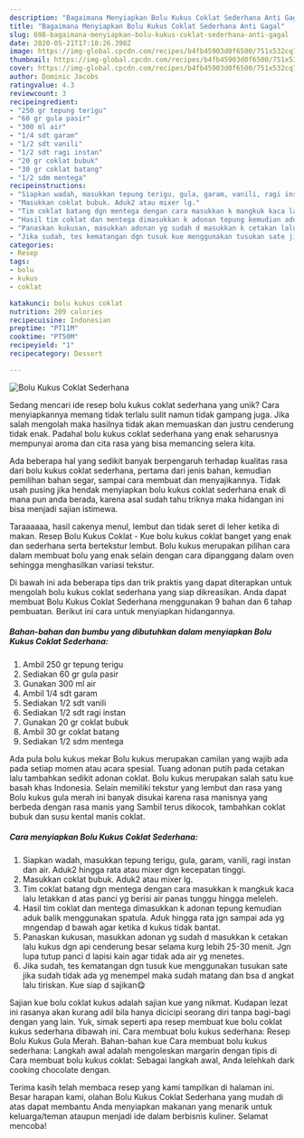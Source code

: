 ```yaml
---
description: "Bagaimana Menyiapkan Bolu Kukus Coklat Sederhana Anti Gagal"
title: "Bagaimana Menyiapkan Bolu Kukus Coklat Sederhana Anti Gagal"
slug: 698-bagaimana-menyiapkan-bolu-kukus-coklat-sederhana-anti-gagal
date: 2020-05-21T17:18:26.390Z
image: https://img-global.cpcdn.com/recipes/b4fb45903d0f6500/751x532cq70/bolu-kukus-coklat-sederhana-foto-resep-utama.jpg
thumbnail: https://img-global.cpcdn.com/recipes/b4fb45903d0f6500/751x532cq70/bolu-kukus-coklat-sederhana-foto-resep-utama.jpg
cover: https://img-global.cpcdn.com/recipes/b4fb45903d0f6500/751x532cq70/bolu-kukus-coklat-sederhana-foto-resep-utama.jpg
author: Dominic Jacobs
ratingvalue: 4.3
reviewcount: 3
recipeingredient:
- "250 gr tepung terigu"
- "60 gr gula pasir"
- "300 ml air"
- "1/4 sdt garam"
- "1/2 sdt vanili"
- "1/2 sdt ragi instan"
- "20 gr coklat bubuk"
- "30 gr coklat batang"
- "1/2 sdm mentega"
recipeinstructions:
- "Siapkan wadah, masukkan tepung terigu, gula, garam, vanili, ragi instan dan air. Aduk2 hingga rata atau mixer dgn kecepatan tinggi."
- "Masukkan coklat bubuk. Aduk2 atau mixer lg."
- "Tim coklat batang dgn mentega dengan cara masukkan k mangkuk kaca lalu letakkan d atas panci yg berisi air panas tunggu hingga meleleh."
- "Hasil tim coklat dan mentega dimasukkan k adonan tepung kemudian aduk balik menggunakan spatula. Aduk hingga rata jgn sampai ada yg mngendap d bawah agar ketika d kukus tidak bantat."
- "Panaskan kukusan, masukkan adonan yg sudah d masukkan k cetakan lalu kukus dgn api cenderung besar selama kurg lebih 25-30 menit. Jgn lupa tutup panci d lapisi kain agar tidak ada air yg menetes."
- "Jika sudah, tes kematangan dgn tusuk kue menggunakan tusukan sate jika sudah tidak ada yg menempel maka sudah matang dan bsa d angkat lalu tiriskan. Kue siap d sajikan😋"
categories:
- Resep
tags:
- bolu
- kukus
- coklat

katakunci: bolu kukus coklat 
nutrition: 209 calories
recipecuisine: Indonesian
preptime: "PT11M"
cooktime: "PT50M"
recipeyield: "1"
recipecategory: Dessert

---
```



![Bolu Kukus Coklat Sederhana](https://img-global.cpcdn.com/recipes/b4fb45903d0f6500/751x532cq70/bolu-kukus-coklat-sederhana-foto-resep-utama.jpg)

Sedang mencari ide resep bolu kukus coklat sederhana yang unik? Cara menyiapkannya memang tidak terlalu sulit namun tidak gampang juga. Jika salah mengolah maka hasilnya tidak akan memuaskan dan justru cenderung tidak enak. Padahal bolu kukus coklat sederhana yang enak seharusnya mempunyai aroma dan cita rasa yang bisa memancing selera kita.

Ada beberapa hal yang sedikit banyak berpengaruh terhadap kualitas rasa dari bolu kukus coklat sederhana, pertama dari jenis bahan, kemudian pemilihan bahan segar, sampai cara membuat dan menyajikannya. Tidak usah pusing jika hendak menyiapkan bolu kukus coklat sederhana enak di mana pun anda berada, karena asal sudah tahu triknya maka hidangan ini bisa menjadi sajian istimewa.

Taraaaaaa, hasil cakenya menul, lembut dan tidak seret di leher ketika di makan. Resep Bolu Kukus Coklat - Kue bolu kukus coklat banget yang enak dan sederhana serta bertekstur lembut. Bolu kukus merupakan pilihan cara dalam membuat bolu yang enak selain dengan cara dipanggang dalam oven sehingga menghasilkan variasi tekstur.


Di bawah ini ada beberapa tips dan trik praktis yang dapat diterapkan untuk mengolah bolu kukus coklat sederhana yang siap dikreasikan. Anda dapat membuat Bolu Kukus Coklat Sederhana menggunakan 9 bahan dan 6 tahap pembuatan. Berikut ini cara untuk menyiapkan hidangannya.

<!--inarticleads1-->

##### Bahan-bahan dan bumbu yang dibutuhkan dalam menyiapkan Bolu Kukus Coklat Sederhana:

1. Ambil 250 gr tepung terigu
1. Sediakan 60 gr gula pasir
1. Gunakan 300 ml air
1. Ambil 1/4 sdt garam
1. Sediakan 1/2 sdt vanili
1. Sediakan 1/2 sdt ragi instan
1. Gunakan 20 gr coklat bubuk
1. Ambil 30 gr coklat batang
1. Sediakan 1/2 sdm mentega


Ada pula bolu kukus mekar Bolu kukus merupakan camilan yang wajib ada pada setiap momen atau acara spesial. Tuang adonan putih pada cetakan lalu tambahkan sedikit adonan coklat. Bolu kukus merupakan salah satu kue basah khas Indonesia. Selain memiliki tekstur yang lembut dan rasa yang Bolu kukus gula merah ini banyak disukai karena rasa manisnya yang berbeda dengan rasa manis yang Sambil terus dikocok, tambahkan coklat bubuk dan susu kental manis coklat. 

<!--inarticleads2-->

##### Cara menyiapkan Bolu Kukus Coklat Sederhana:

1. Siapkan wadah, masukkan tepung terigu, gula, garam, vanili, ragi instan dan air. Aduk2 hingga rata atau mixer dgn kecepatan tinggi.
1. Masukkan coklat bubuk. Aduk2 atau mixer lg.
1. Tim coklat batang dgn mentega dengan cara masukkan k mangkuk kaca lalu letakkan d atas panci yg berisi air panas tunggu hingga meleleh.
1. Hasil tim coklat dan mentega dimasukkan k adonan tepung kemudian aduk balik menggunakan spatula. Aduk hingga rata jgn sampai ada yg mngendap d bawah agar ketika d kukus tidak bantat.
1. Panaskan kukusan, masukkan adonan yg sudah d masukkan k cetakan lalu kukus dgn api cenderung besar selama kurg lebih 25-30 menit. Jgn lupa tutup panci d lapisi kain agar tidak ada air yg menetes.
1. Jika sudah, tes kematangan dgn tusuk kue menggunakan tusukan sate jika sudah tidak ada yg menempel maka sudah matang dan bsa d angkat lalu tiriskan. Kue siap d sajikan😋


Sajian kue bolu coklat kukus adalah sajian kue yang nikmat. Kudapan lezat ini rasanya akan kurang adil bila hanya dicicipi seorang diri tanpa bagi-bagi dengan yang lain. Yuk, simak seperti apa resep membuat kue bolu coklat kukus sederhana dibawah ini. Cara membuat bolu kukus sederhana: Resep Bolu Kukus Gula Merah. Bahan-bahan kue Cara membuat bolu kukus sederhana: Langkah awal adalah mengoleskan margarin dengan tipis di Cara membuat bolu kukus coklat: Sebagai langkah awal, Anda lelehkah dark cooking chocolate dengan. 

Terima kasih telah membaca resep yang kami tampilkan di halaman ini. Besar harapan kami, olahan Bolu Kukus Coklat Sederhana yang mudah di atas dapat membantu Anda menyiapkan makanan yang menarik untuk keluarga/teman ataupun menjadi ide dalam berbisnis kuliner. Selamat mencoba!
